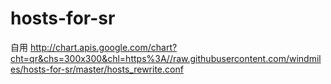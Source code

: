 # hosts-for-sr
自用
http://chart.apis.google.com/chart?cht=qr&chs=300x300&chl=https%3A//raw.githubusercontent.com/windmiles/hosts-for-sr/master/hosts_rewrite.conf
